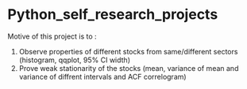 # Python_self_research_projects

Motive of this project is to :

1) Observe properties of different stocks from same/different sectors (histogram, qqplot, 95% CI width) 
2) Prove weak stationarity of the stocks (mean, variance of mean and variance of diffrent intervals and ACF correlogram)
